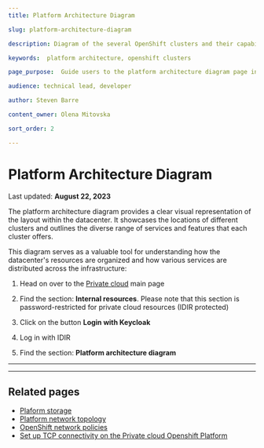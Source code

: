 ```yaml
---
title: Platform Architecture Diagram

slug: platform-architecture-diagram

description: Diagram of the several OpenShift clusters and their capabilities

keywords:  platform architecture, openshift clusters 

page_purpose:  Guide users to the platform architecture diagram page in the IDIR protected content area

audience: technical lead, developer

author: Steven Barre

content_owner: Olena Mitovska

sort_order: 2

---
```

<!-- omit in toc -->
# Platform Architecture Diagram
Last updated: **August 22, 2023**

The platform architecture diagram provides a clear visual representation of the layout within the datacenter. It showcases the locations of different clusters and outlines the diverse range of services and features that each cluster offers.  

This diagram serves as a valuable tool for understanding how the datacenter's resources are organized and how various services are distributed across the infrastructure:

1. Head on over to the [Private cloud](//https://digital.gov.bc.ca/cloud/private/) main page

2. Find the section: **Internal resources**. Please note that this section is password-restricted for private cloud resources (IDIR protected)

3. Click on the button  **Login with Keycloak** 

4. Log in with IDIR

5. Find the section: **Platform architecture diagram**

---
---

 ## Related pages 

- [Plaform storage](/platform-storage/)
- [Platform network topology](/platform-network-topology)
- [OpenShift network policies](openshift-network-policies/)
- [Set up TCP connectivity on the Private cloud Openshift Platform](/set-up-tcp-connectivity-on-private-cloud-openshift-platform/)